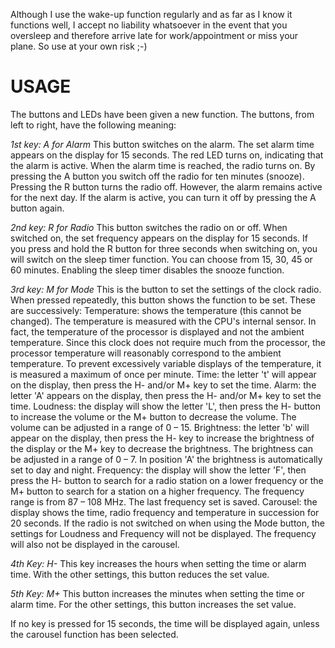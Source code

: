 Although I use the wake-up function regularly and as far as I know it functions well, I accept no liability whatsoever in the event that you oversleep and therefore arrive late for work/appointment or miss your plane. So use at your own risk ;-)

USAGE
=====

The buttons and LEDs have been given a new function. The buttons, from left to right, have the following meaning:

_1st key: A for Alarm_
This button switches on the alarm. The set alarm time appears on the display for 15 seconds. The red LED turns on, indicating that the alarm is active. When the alarm time is reached, the radio turns on. By pressing the A button you switch off the radio for ten minutes (snooze). Pressing the R button turns the radio off. However, the alarm remains active for the next day. If the alarm is active, you can turn it off by pressing the A button again.

_2nd key: R for Radio_
This button switches the radio on or off. When switched on, the set frequency appears on the display for 15 seconds. If you press and hold the R button for three seconds when switching on, you will switch on the sleep timer function. You can choose from 15, 30, 45 or 60 minutes. Enabling the sleep timer disables the snooze function.

_3rd key: M for Mode_
This is the button to set the settings of the clock radio. When pressed repeatedly, this button shows the function to be set. These are successively:
Temperature: shows the temperature (this cannot be changed). The temperature is measured with the CPU's internal sensor. In fact, the temperature of the processor is displayed and not the ambient temperature. Since this clock does not require much from the processor, the processor temperature will reasonably correspond to the ambient temperature. To prevent excessively variable displays of the temperature, it is measured a maximum of once per minute.
Time: the letter 't' will appear on the display, then press the H- and/or M+ key to set the time.
Alarm: the letter 'A' appears on the display, then press the H- and/or M+ key to set the time.
Loudness: the display will show the letter 'L', then press the H- button to increase the volume or the M+ button to decrease the volume. The volume can be adjusted in a range of 0 – 15.
Brightness: the letter 'b' will appear on the display, then press the H- key to increase the brightness of the display or the M+ key to decrease the brightness. The brightness can be adjusted in a range of 0 – 7. In position 'A' the brightness is automatically set to day and night.
Frequency: the display will show the letter 'F', then press the H- button to search for a radio station on a lower frequency or the M+ button to search for a station on a higher frequency. The frequency range is from 87 – 108 MHz. The last frequency set is saved.
Carousel: the display shows the time, radio frequency and temperature in succession for 20 seconds.
If the radio is not switched on when using the Mode button, the settings for Loudness and Frequency will not be displayed. The frequency will also not be displayed in the carousel.

_4th Key: H-_
This key increases the hours when setting the time or alarm time. With the other settings, this button reduces the set value.

_5th Key: M+_
This button increases the minutes when setting the time or alarm time. For the other settings, this button increases the set value.

If no key is pressed for 15 seconds, the time will be displayed again, unless the carousel function has been selected.
